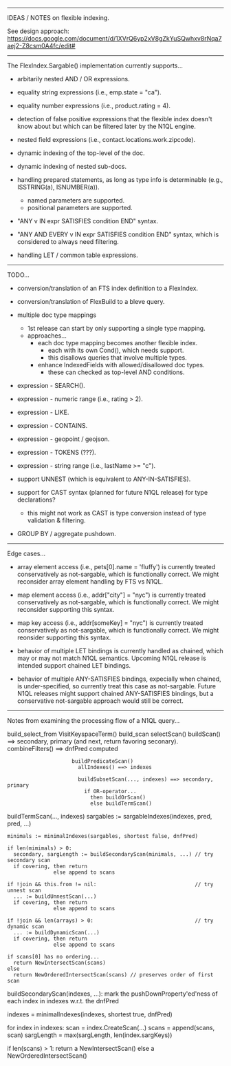 ------------------------------------------
IDEAS / NOTES on flexible indexing.

See design approach: https://docs.google.com/document/d/1XVrQ6yp2xV8gZkYuSQwhxv8rNqa7aej2-Z8csm0A4fc/edit#

------------------------------------------
The FlexIndex.Sargable() implementation currently supports...

- arbitarily nested AND / OR expressions.

- equality string expressions (i.e., emp.state = "ca").

- equality number expressions (i.e., product.rating = 4).

- detection of false positive expressions that the flexible
  index doesn't know about but which can be filtered later
  by the N1QL engine.

- nested field expressions (i.e., contact.locations.work.zipcode).

- dynamic indexing of the top-level of the doc.

- dynamic indexing of nested sub-docs.

- handling prepared statements, as long as type info is determinable
  (e.g., ISSTRING(a), ISNUMBER(a)).
  - named parameters are supported.
  - positional parameters are supported.

- "ANY v IN expr SATISFIES condition END" syntax.

- "ANY AND EVERY v IN expr SATISFIES condition END" syntax,
  which is considered to always need filtering.

- handling LET / common table expressions.

------------------------------------------
TODO...

- conversion/translation of an FTS index definition to a FlexIndex.

- conversion/translation of FlexBuild to a bleve query.

- multiple doc type mappings
  - 1st release can start by only supporting a single type mapping.
  - approaches...
    - each doc type mapping becomes another flexible index.
      - each with its own Cond(), which needs support.
      - this disallows queries that involve multiple types.
    - enhance IndexedFields with allowed/disallowed doc types.
      - these can checked as top-level AND conditions.

- expression - SEARCH().

- expression - numeric range (i.e., rating > 2).

- expression - LIKE.

- expression - CONTAINS.

- expression - geopoint / geojson.

- expression - TOKENS (???).

- expression - string range (i.e., lastName >= "c").

- support UNNEST (which is equivalent to ANY-IN-SATISFIES).

- support for CAST syntax (planned for future N1QL release)
  for type declarations?
  - this might not work as CAST is type conversion
    instead of type validation & filtering.

- GROUP BY / aggregate pushdown.

------------------------------------------
Edge cases...

- array element access (i.e., pets[0].name = 'fluffy') is currently treated
  conservatively as not-sargable, which is functionally correct.
  We might reconsider array element handling by FTS vs N1QL.

- map element access (i.e., addr["city"] = "nyc") is currently treated
  conservatively as not-sargable, which is functionally correct.
  We might reconsider supporting this syntax.

- map key access (i.e., addr[someKey] = "nyc") is currently treated
  conservatively as not-sargable, which is functionally correct.
  We might reonsider supporting this syntax.

- behavior of multiple LET bindings is currently handled as chained,
  which may or may not match N1QL semantics.  Upcoming N1QL release is
  intended support chained LET bindings.

- behavior of multiple ANY-SATISFIES bindings, expecially when
  chained, is under-specified, so currently treat this case as
  not-sargable.  Future N1QL releases might support chained
  ANY-SATISFIES bindings, but a conservative not-sargable approach
  would still be correct.

------------------------------------------
Notes from examining the processing flow of a N1QL query...

build_select_from  VisitKeyspaceTerm()
build_scan           selectScan()
                       buildScan() ==> secondary, primary (and next, return favoring seconary).
                         combineFilters() ==> dnfPred computed

                         buildPredicateScan()
                           allIndexes() ==> indexes

                           buildSubsetScan(..., indexes) ==> secondary, primary
                             if OR-operator...
                               then buildOrScan()
                               else buildTermScan()

  buildTermScan(..., indexes)
    sargables := sargableIndexes(indexes, pred, pred, ...)

    minimals := minimalIndexes(sargables, shortest false, dnfPred)

    if len(mimimals) > 0:
      secondary, sargLength := buildSecondaryScan(minimals, ...) // try secondary scan
      if covering, then return
                   else append to scans

	if !join && this.from != nil:                                // try unnest scan
      ... := buildUnnestScan(...)
      if covering, then return
                   else append to scans

    if !join && len(arrays) > 0:                                 // try dynamic scan
      ... := buildDynamicScan(...)
      if covering, then return
                   else append to scans

    if scans[0] has no ordering...
      return NewIntersectScan(scans)
    else
      return NewOrderedIntersectScan(scans) // preserves order of first scan


buildSecondaryScan(indexes, ...):
  mark the pushDownProperty'ed'ness of each index in indexes w.r.t. the dnfPred

  indexes = minimalIndexes(indexes, shortest true, dnfPred)

  for index in indexes:
     scan = index.CreateScan(...)
     scans = append(scans, scan)
     sargLength = max(sargLength, len(index.sargKeys))

  if len(scans) > 1:
     return a NewIntersectScan()
       else a NewOrderedIntersectScan()
